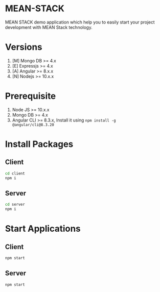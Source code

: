 # MEAN-STACK

MEAN STACK demo application which help you to easily start your project development with MEAN Stack technology.

# Versions

1. [M] Mongo DB >= 4.x
1. [E] Expressjs >= 4.x
1. [A] Angular >= 8.x.x
1. [N] Nodejs >= 10.x.x

# Prerequisite

1. Node JS >= 10.x.x
2. Mongo DB >= 4.x
3. Angular CLI >= 8.3.x, Install it using  `npm install -g @angular/cli@8.3.20`

# Install Packages

## Client

```sh
cd client
npm i
```

## Server

```sh
cd server
npm i
```

# Start Applications

## Client

```sh
npm start
```

## Server

```sh
npm start
```
